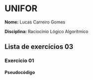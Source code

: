 # UNIFOR
**Nome:** Lucas Carreiro Gomes

**Disciplina:** Raciocínio Lógico Algorítmico

## Lista de exercícios 03

### Exercício 01

#### Pseudocódigo
```
